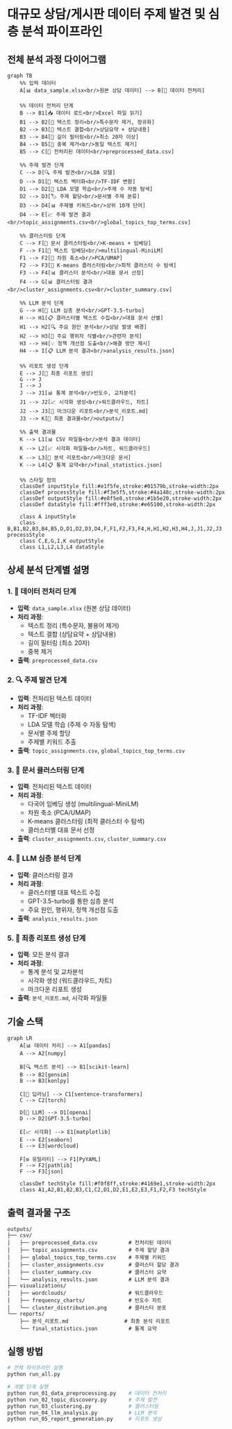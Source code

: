 # 대규모 상담/게시판 데이터 주제 발견 및 심층 분석 파이프라인

## 전체 분석 과정 다이어그램

```mermaid
graph TB
    %% 입력 데이터
    A[📊 data_sample.xlsx<br/>원본 상담 데이터] --> B[🔧 데이터 전처리]
    
    %% 데이터 전처리 단계
    B --> B1[📥 데이터 로드<br/>Excel 파일 읽기]
    B1 --> B2[🧹 텍스트 정리<br/>특수문자 제거, 정규화]
    B2 --> B3[🔗 텍스트 결합<br/>상담요약 + 상담내용]
    B3 --> B4[📏 길이 필터링<br/>최소 20자 이상]
    B4 --> B5[🔄 중복 제거<br/>동일 텍스트 제거]
    B5 --> C[💾 전처리된 데이터<br/>preprocessed_data.csv]
    
    %% 주제 발견 단계
    C --> D[🔍 주제 발견<br/>LDA 모델]
    D --> D1[📝 텍스트 벡터화<br/>TF-IDF 변환]
    D1 --> D2[🎯 LDA 모델 학습<br/>주제 수 자동 탐색]
    D2 --> D3[🏷️ 주제 할당<br/>문서별 주제 분류]
    D3 --> D4[📊 주제별 키워드<br/>상위 10개 단어]
    D4 --> E[📈 주제 발견 결과<br/>topic_assignments.csv<br/>global_topics_top_terms.csv]
    
    %% 클러스터링 단계
    C --> F[🎯 문서 클러스터링<br/>K-means + 임베딩]
    F --> F1[🧠 텍스트 임베딩<br/>multilingual-MiniLM]
    F1 --> F2[🔢 차원 축소<br/>PCA/UMAP]
    F2 --> F3[🎯 K-means 클러스터링<br/>최적 클러스터 수 탐색]
    F3 --> F4[📊 클러스터 분석<br/>대표 문서 선정]
    F4 --> G[📊 클러스터링 결과<br/>cluster_assignments.csv<br/>cluster_summary.csv]
    
    %% LLM 분석 단계
    G --> H[🤖 LLM 심층 분석<br/>GPT-3.5-turbo]
    H --> H1[📋 클러스터별 텍스트 수집<br/>대표 문서 선별]
    H1 --> H2[🔍 주요 원인 분석<br/>상담 발생 배경]
    H2 --> H3[👥 주요 행위자 식별<br/>관련자 분석]
    H3 --> H4[💡 정책 개선점 도출<br/>해결 방안 제시]
    H4 --> I[📋 LLM 분석 결과<br/>analysis_results.json]
    
    %% 리포트 생성 단계
    E --> J[📄 최종 리포트 생성]
    G --> J
    I --> J
    J --> J1[📊 통계 분석<br/>빈도수, 교차분석]
    J1 --> J2[📈 시각화 생성<br/>워드클라우드, 차트]
    J2 --> J3[📝 마크다운 리포트<br/>분석_리포트.md]
    J3 --> K[📁 최종 결과물<br/>outputs/]
    
    %% 출력 결과물
    K --> L1[📊 CSV 파일들<br/>분석 결과 데이터]
    K --> L2[📈 시각화 파일들<br/>차트, 워드클라우드]
    K --> L3[📄 분석 리포트<br/>마크다운 문서]
    K --> L4[📋 통계 요약<br/>final_statistics.json]
    
    %% 스타일 정의
    classDef inputStyle fill:#e1f5fe,stroke:#01579b,stroke-width:2px
    classDef processStyle fill:#f3e5f5,stroke:#4a148c,stroke-width:2px
    classDef outputStyle fill:#e8f5e8,stroke:#1b5e20,stroke-width:2px
    classDef dataStyle fill:#fff3e0,stroke:#e65100,stroke-width:2px
    
    class A inputStyle
    class B,B1,B2,B3,B4,B5,D,D1,D2,D3,D4,F,F1,F2,F3,F4,H,H1,H2,H3,H4,J,J1,J2,J3 processStyle
    class C,E,G,I,K outputStyle
    class L1,L2,L3,L4 dataStyle
```

## 상세 분석 단계별 설명

### 1. 🔧 데이터 전처리 단계
- **입력**: `data_sample.xlsx` (원본 상담 데이터)
- **처리 과정**:
  - 텍스트 정리 (특수문자, 불용어 제거)
  - 텍스트 결합 (상담요약 + 상담내용)
  - 길이 필터링 (최소 20자)
  - 중복 제거
- **출력**: `preprocessed_data.csv`

### 2. 🔍 주제 발견 단계
- **입력**: 전처리된 텍스트 데이터
- **처리 과정**:
  - TF-IDF 벡터화
  - LDA 모델 학습 (주제 수 자동 탐색)
  - 문서별 주제 할당
  - 주제별 키워드 추출
- **출력**: `topic_assignments.csv`, `global_topics_top_terms.csv`

### 3. 🎯 문서 클러스터링 단계
- **입력**: 전처리된 텍스트 데이터
- **처리 과정**:
  - 다국어 임베딩 생성 (multilingual-MiniLM)
  - 차원 축소 (PCA/UMAP)
  - K-means 클러스터링 (최적 클러스터 수 탐색)
  - 클러스터별 대표 문서 선정
- **출력**: `cluster_assignments.csv`, `cluster_summary.csv`

### 4. 🤖 LLM 심층 분석 단계
- **입력**: 클러스터링 결과
- **처리 과정**:
  - 클러스터별 대표 텍스트 수집
  - GPT-3.5-turbo를 통한 심층 분석
  - 주요 원인, 행위자, 정책 개선점 도출
- **출력**: `analysis_results.json`

### 5. 📄 최종 리포트 생성 단계
- **입력**: 모든 분석 결과
- **처리 과정**:
  - 통계 분석 및 교차분석
  - 시각화 생성 (워드클라우드, 차트)
  - 마크다운 리포트 생성
- **출력**: `분석_리포트.md`, 시각화 파일들

## 기술 스택

```mermaid
graph LR
    A[📊 데이터 처리] --> A1[pandas]
    A --> A2[numpy]
    
    B[🔍 텍스트 분석] --> B1[scikit-learn]
    B --> B2[gensim]
    B --> B3[konlpy]
    
    C[🧠 딥러닝] --> C1[sentence-transformers]
    C --> C2[torch]
    
    D[🤖 LLM] --> D1[openai]
    D --> D2[GPT-3.5-turbo]
    
    E[📈 시각화] --> E1[matplotlib]
    E --> E2[seaborn]
    E --> E3[wordcloud]
    
    F[⚙️ 유틸리티] --> F1[PyYAML]
    F --> F2[pathlib]
    F --> F3[json]
    
    classDef techStyle fill:#f0f8ff,stroke:#4169e1,stroke-width:2px
    class A1,A2,B1,B2,B3,C1,C2,D1,D2,E1,E2,E3,F1,F2,F3 techStyle
```

## 출력 결과물 구조

```
outputs/
├── csv/
│   ├── preprocessed_data.csv          # 전처리된 데이터
│   ├── topic_assignments.csv          # 주제 할당 결과
│   ├── global_topics_top_terms.csv    # 주제별 키워드
│   ├── cluster_assignments.csv        # 클러스터 할당 결과
│   ├── cluster_summary.csv            # 클러스터 요약
│   └── analysis_results.json          # LLM 분석 결과
├── visualizations/
│   ├── wordclouds/                    # 워드클라우드
│   ├── frequency_charts/              # 빈도수 차트
│   └── cluster_distribution.png       # 클러스터 분포
└── reports/
    ├── 분석_리포트.md                  # 최종 분석 리포트
    └── final_statistics.json          # 통계 요약
```

## 실행 방법

```bash
# 전체 파이프라인 실행
python run_all.py

# 개별 단계 실행
python run_01_data_preprocessing.py    # 데이터 전처리
python run_02_topic_discovery.py       # 주제 발견
python run_03_clustering.py            # 클러스터링
python run_04_llm_analysis.py          # LLM 분석
python run_05_report_generation.py     # 리포트 생성
``` 